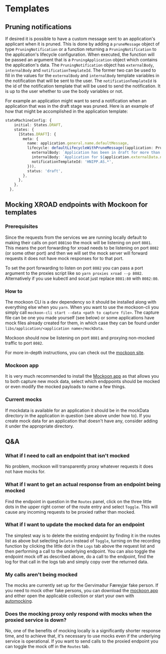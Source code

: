 # Templates

## Pruning notifications

If desired it is possible to have a custom message sent to an application's applicant when it is pruned.
This is done by adding a `pruneMessage` object of type `PruningNotification` or a function returning a `PruningNotification` to the application's lifecycle configuration.
When executed, the function will be passed an argument that is a `PruningApplication` object which contains the application's data. The `PruningNotification` object has `externalBody`, `internalBody` and `notificationTemplateId`. The former two can be used to fill in the values for the `externalBody` and `internalBody` template variables in the notification that will be sent to the user. The `notificationTemplateId` is the id of the notification template that will be used to send the notification. It is up to the user whether to use the body variables or not.

For example an application might want to send a notification when an application that was in the draft stage was pruned. Here is an example of how that might be accomplished in the application template:

```typescript
stateMachineConfig: {
    initial: States.DRAFT,
    states: {
      [States.DRAFT]: {
        meta: {
          name: application.general.name.defaultMessage,
          lifecycle: defaultLifecycleWithPruneMessage((application: PruningApplication) => ({
            externalBody: `Application has been in draft for more than 30 days and has been pruned.`,
            internalBody: `Application for ${application.externalData.nationalRegistry.data.fullName} has been in draft for more than 30 days. Please note that if desired the application may be re-submitted.`,
            notificationTemplateId: 'HNIPP.AS.*',
          })),
          status: 'draft',
        },
      },
    },
  },
```

## Mocking XROAD endpoints with Mockoon for templates

### Prerequisites

Since the requests from the services we are running locally default to making their calls on port `8081`so the mock will be listening on port `8081`. This means the port forwarding for xroad needs to be listening on port `8082` (or some other port) and then we will set the mock server will forward requests it does not have mock responses for to that port.

To set the port forwarding to listen on port `8082` you can pass a port argument to the proxies script like so `yarn proxies xroad --p 8082`. Alternatively if you use kubectl and socat just replace `8081:80` with `8082:80`.

### How to

The mockoon CLI is a dev dependency so it should be installed along with everything else when you `yarn`. When you want to use the mockoon-cli you simply call `mockoon-cli start --data <path to capture file>`. The capture file can be one you made yourself (see below) or some applications have mock files already created for them, in which case they can be found under `libs/application/<application name>/mockData`.

Mockoon should now be listening on port `8081` and proxying non-mocked traffic to port `8082`.

For more in-depth instructions, you can check out the [mockoon site](https://mockoon.com/cli/).

### Mockoon app

It is very much recommended to install the [Mockoon app](https://mockoon.com/download/) as that allows you to both capture new mock data, select which endppoints should be mocked or even modify the mocked payloads to name a few things.

### Current mocks

If mockdata is available for an application it should be in the mockData directory in the application in question (see above under how to). If you create mock data for an application that doesn't have any, consider adding it under the appropriate directory.

## Q&A

### What if I need to call an endpoint that isn't mocked

No problem, mockoon will transparently proxy whatever requests it does not have mocks for.

### What if I want to get an actual response from an endpoint being mocked

Find the endpoint in question in the `Routes` panel, click on the three little dots in the upper right corner of the route entry and select `Toggle`. This will cause any incoming requests to be proxied rather than mocked.

### What if I want to update the mocked data for an endpoint

The simplest way is to delete the existing endpoint by finding it in the routes list as above but selecting `Delete` instead of `Toggle`, turning on the recording function by clicking the little dot in the `Logs` tab above the request list and then performing a call to the underlying endpoint. You can also toggle the endpoint mock off as described above, do a call to the endpoint, find the log for that call in the logs tab and simply copy over the returned data.

### My calls aren't being mocked

The mocks are currently set up for the Gervimaður Færeyjar fake person. If you need to mock other fake persons, you can download the [mockoon app](https://mockoon.com/download/) and either open the applicable collection or start your own with [automocking](https://mockoon.com/docs/latest/logging-and-recording/auto-mocking-and-recording/).

### Does the mocking proxy only respond with mocks when the proxied service is down?

No, one of the benefits of mocking locally is a significantly shorter response time, and to achieve that, it's necessary to use mocks even if the underlying service is operational. If you want to send calls to the proxied endpoint you can toggle the mock off in the `Routes` tab.
